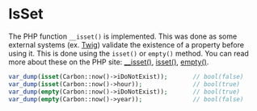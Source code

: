 # IsSet

The PHP function `__isset()` is implemented. This was done as some external systems (ex. [Twig](http://twig.sensiolabs.org/doc/recipes.html#using-dynamic-object-properties)) validate the existence of a property before using it. This is done using the `isset()` or `empty()` method. You can read more about these on the PHP site: [__isset()](http://www.php.net/manual/en/language.oop5.overloading.php#object.isset), [isset()](http://www.php.net/manual/en/function.isset.php), [empty()](http://www.php.net/manual/en/function.empty.php).

```php
var_dump(isset(Carbon::now()->iDoNotExist));       // bool(false)
var_dump(isset(Carbon::now()->hour));              // bool(true)
var_dump(empty(Carbon::now()->iDoNotExist));       // bool(true)
var_dump(empty(Carbon::now()->year));              // bool(false)
```
